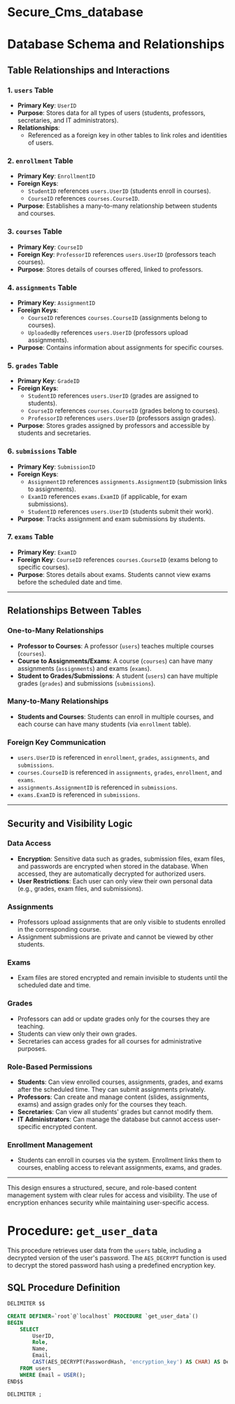 # Secure_Cms_database

# Database Schema and Relationships

## Table Relationships and Interactions

### 1. `users` Table
- **Primary Key**: `UserID`
- **Purpose**: Stores data for all types of users (students, professors, secretaries, and IT administrators).
- **Relationships**:
  - Referenced as a foreign key in other tables to link roles and identities of users.

### 2. `enrollment` Table
- **Primary Key**: `EnrollmentID`
- **Foreign Keys**:
  - `StudentID` references `users.UserID` (students enroll in courses).
  - `CourseID` references `courses.CourseID`.
- **Purpose**: Establishes a many-to-many relationship between students and courses.

### 3. `courses` Table
- **Primary Key**: `CourseID`
- **Foreign Key**: `ProfessorID` references `users.UserID` (professors teach courses).
- **Purpose**: Stores details of courses offered, linked to professors.

### 4. `assignments` Table
- **Primary Key**: `AssignmentID`
- **Foreign Keys**:
  - `CourseID` references `courses.CourseID` (assignments belong to courses).
  - `UploadedBy` references `users.UserID` (professors upload assignments).
- **Purpose**: Contains information about assignments for specific courses.

### 5. `grades` Table
- **Primary Key**: `GradeID`
- **Foreign Keys**:
  - `StudentID` references `users.UserID` (grades are assigned to students).
  - `CourseID` references `courses.CourseID` (grades belong to courses).
  - `ProfessorID` references `users.UserID` (professors assign grades).
- **Purpose**: Stores grades assigned by professors and accessible by students and secretaries.

### 6. `submissions` Table
- **Primary Key**: `SubmissionID`
- **Foreign Keys**:
  - `AssignmentID` references `assignments.AssignmentID` (submission links to assignments).
  - `ExamID` references `exams.ExamID` (if applicable, for exam submissions).
  - `StudentID` references `users.UserID` (students submit their work).
- **Purpose**: Tracks assignment and exam submissions by students.

### 7. `exams` Table
- **Primary Key**: `ExamID`
- **Foreign Key**: `CourseID` references `courses.CourseID` (exams belong to specific courses).
- **Purpose**: Stores details about exams. Students cannot view exams before the scheduled date and time.

---

## Relationships Between Tables

### One-to-Many Relationships
- **Professor to Courses**: A professor (`users`) teaches multiple courses (`courses`).
- **Course to Assignments/Exams**: A course (`courses`) can have many assignments (`assignments`) and exams (`exams`).
- **Student to Grades/Submissions**: A student (`users`) can have multiple grades (`grades`) and submissions (`submissions`).

### Many-to-Many Relationships
- **Students and Courses**: Students can enroll in multiple courses, and each course can have many students (via `enrollment` table).

### Foreign Key Communication
- `users.UserID` is referenced in `enrollment`, `grades`, `assignments`, and `submissions`.
- `courses.CourseID` is referenced in `assignments`, `grades`, `enrollment`, and `exams`.
- `assignments.AssignmentID` is referenced in `submissions`.
- `exams.ExamID` is referenced in `submissions`.

---

## Security and Visibility Logic

### Data Access
- **Encryption**: Sensitive data such as grades, submission files, exam files, and passwords are encrypted when stored in the database. When accessed, they are automatically decrypted for authorized users.
- **User Restrictions**: Each user can only view their own personal data (e.g., grades, exam files, and submissions).

### Assignments
- Professors upload assignments that are only visible to students enrolled in the corresponding course.
- Assignment submissions are private and cannot be viewed by other students.

### Exams
- Exam files are stored encrypted and remain invisible to students until the scheduled date and time.

### Grades
- Professors can add or update grades only for the courses they are teaching.
- Students can view only their own grades.
- Secretaries can access grades for all courses for administrative purposes.

### Role-Based Permissions
- **Students**: Can view enrolled courses, assignments, grades, and exams after the scheduled time. They can submit assignments privately.
- **Professors**: Can create and manage content (slides, assignments, exams) and assign grades only for the courses they teach.
- **Secretaries**: Can view all students' grades but cannot modify them.
- **IT Administrators**: Can manage the database but cannot access user-specific encrypted content.

### Enrollment Management
- Students can enroll in courses via the system. Enrollment links them to courses, enabling access to relevant assignments, exams, and grades.

---

This design ensures a structured, secure, and role-based content management system with clear rules for access and visibility. The use of encryption enhances security while maintaining user-specific access.


# Procedure: `get_user_data`

This procedure retrieves user data from the `users` table, including a decrypted version of the user's password. The `AES_DECRYPT` function is used to decrypt the stored password hash using a predefined encryption key.

## SQL Procedure Definition

```sql
DELIMITER $$

CREATE DEFINER=`root`@`localhost` PROCEDURE `get_user_data`()
BEGIN
    SELECT
        UserID,
        Role,
        Name,
        Email,
        CAST(AES_DECRYPT(PasswordHash, 'encryption_key') AS CHAR) AS DecryptedPassword
    FROM users
    WHERE Email = USER();
END$$

DELIMITER ;
